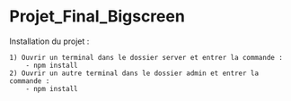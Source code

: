 # Projet_Final_Bigscreen

Installation du projet :

    1) Ouvrir un terminal dans le dossier server et entrer la commande :
        - npm install
    2) Ouvrir un autre terminal dans le dossier admin et entrer la commande :
        - npm install